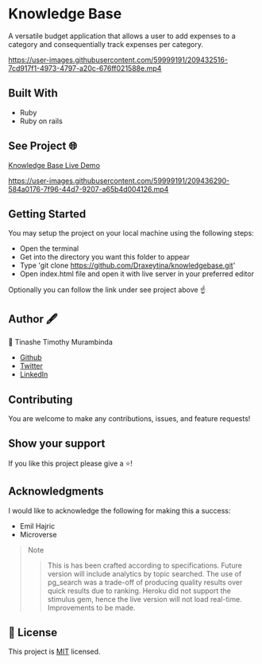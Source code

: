 # Knowledge Base
A versatile budget application that allows a user to add expenses to a category and consequentially track expenses per category.

https://user-images.githubusercontent.com/59999191/209432516-7cd917f1-4973-4797-a20c-676ff021588e.mp4

## Built With
- Ruby
- Ruby on rails

## See Project 🌐
<a href="https://boiling-reaches-21636.herokuapp.com/">Knowledge Base Live Demo</a>

https://user-images.githubusercontent.com/59999191/209436290-584a0176-7f96-44d7-9207-a65b4d004126.mp4

## Getting Started
You may setup the project on your local machine using the following steps:

- Open the terminal
- Get into the directory you want this folder to appear
- Type 'git clone https://github.com/Draxeytina/knowledgebase.git'
- Open index.html file and open it with live server in your preferred editor

Optionally you can follow the link under see project above ☝️

## Author 🖋️
👤 Tinashe Timothy Murambinda
* <a href="https://github.com/Draxeytina/">Github</a>
* <a href="https://twitter.com/tinamura2">Twitter</a>
* <a href="https://www.linkedin.com/in/timothy-tinashe-murambinda/">LinkedIn</a>

## Contributing
You are welcome to make any contributions, issues, and feature requests!

## Show your support
If you like this project please give a ⭐️!

## Acknowledgments
I would like to acknowledge the following for making this a success:
- Emil Hajric
- Microverse

>Note
>> This is has been crafted according to specifications.
>> Future version will include analytics by topic searched.
>> The use of pg_search was a trade-off of producing quality results over quick results due to ranking. 
>> Heroku did not support the stimulus gem, hence the live version will not load real-time. Improvements to be made.

## 📝 License

This project is [MIT](https://github.com/Draxeytina/knowledgebase/MIT.md) licensed.
